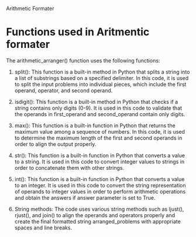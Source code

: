 Arithmetic Formater
# Functions used in Aritmentic formater
The arithmetic_arranger() function uses the following functions:

1.  split(): This function is a built-in method in Python that splits a string into a list of substrings based on a specified delimiter. In this code, it is used to split the input problems into individual pieces, which include the first operand, operator, and second operand.

2.  isdigit(): This function is a built-in method in Python that checks if a string contains only digits (0-9). It is used in this code to validate that the operands in first_operand and second_operand contain only digits.

3.  max(): This function is a built-in function in Python that returns the maximum value among a sequence of numbers. In this code, it is used to determine the maximum length of the first and second operands in order to align the output properly.

4.  str(): This function is a built-in function in Python that converts a value to a string. It is used in this code to convert integer values to strings in order to concatenate them with other strings.

5.  int(): This function is a built-in function in Python that converts a value to an integer. It is used in this code to convert the string representation of operands to integer values in order to perform arithmetic operations and obtain the answers if answer parameter is set to True.

6.  String methods: The code uses various string methods such as ljust(), rjust(), and join() to align the operands and operators properly and create the final formatted string arranged_problems with appropriate spaces and line breaks.
